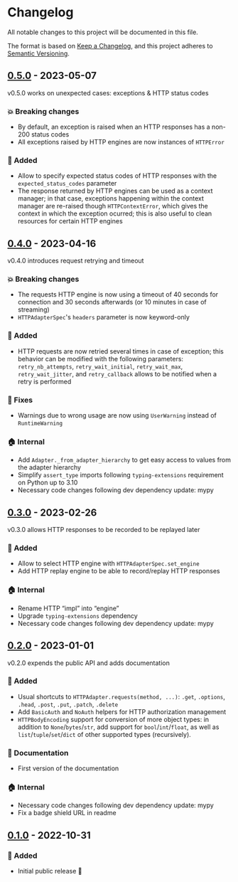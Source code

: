 # Changelog

All notable changes to this project will be documented in this file.

The format is based on [Keep a Changelog](https://keepachangelog.com/), and this project
adheres to [Semantic Versioning](https://semver.org/).

## [0.5.0] - 2023-05-07

[0.5.0]: https://github.com/rogdham/sdkite/compare/v0.4.0...v0.5.0

v0.5.0 works on unexpected cases: exceptions & HTTP status codes

### :boom: Breaking changes

- By default, an exception is raised when an HTTP responses has a non-200 status codes
- All exceptions raised by HTTP engines are now instances of `HTTPError`

### :rocket: Added

- Allow to specify expected status codes of HTTP responses with the
  `expected_status_codes` parameter
- The response returned by HTTP engines can be used as a context manager; in that case,
  exceptions happening within the context manager are re-raised though
  `HTTPContextError`, which gives the context in which the exception ocurred; this is
  also useful to clean resources for certain HTTP engines

## [0.4.0] - 2023-04-16

[0.4.0]: https://github.com/rogdham/sdkite/compare/v0.3.0...v0.4.0

v0.4.0 introduces request retrying and timeout

### :boom: Breaking changes

- The requests HTTP engine is now using a timeout of 40 seconds for connection and 30
  seconds afterwards (or 10 minutes in case of streaming)
- `HTTPAdapterSpec`'s `headers` parameter is now keyword-only

### :rocket: Added

- HTTP requests are now retried several times in case of exception; this behavior can be
  modified with the following parameters: `retry_nb_attempts`, `retry_wait_initial`,
  `retry_wait_max`, `retry_wait_jitter`, and `retry_callback` allows to be notified when
  a retry is performed

### :bug: Fixes

- Warnings due to wrong usage are now using `UserWarning` instead of `RuntimeWarning`

### :house: Internal

- Add `Adapter._from_adapter_hierarchy` to get easy access to values from the adapter
  hierarchy
- Simplify `assert_type` imports following `typing-extensions` requirement on Python up
  to 3.10
- Necessary code changes following dev dependency update: mypy

## [0.3.0] - 2023-02-26

[0.3.0]: https://github.com/rogdham/sdkite/compare/v0.2.0...v0.3.0

v0.3.0 allows HTTP responses to be recorded to be replayed later

### :rocket: Added

- Allow to select HTTP engine with `HTTPAdapterSpec.set_engine`
- Add HTTP replay engine to be able to record/replay HTTP responses

### :house: Internal

- Rename HTTP “impl” into “engine”
- Upgrade `typing-extensions` dependency
- Necessary code changes following dev dependency update: mypy

## [0.2.0] - 2023-01-01

[0.2.0]: https://github.com/rogdham/sdkite/compare/v0.1.0...v0.2.0

v0.2.0 expends the public API and adds documentation

### :rocket: Added

- Usual shortcuts to `HTTPAdapter.requests(method, ...)`: `.get`, `.options`, `.head`,
  `.post`, `.put`, `.patch`, `.delete`
- Add `BasicAuth` and `NoAuth` helpers for HTTP authorization management
- `HTTPBodyEncoding` support for conversion of more object types: in addition to
  `None`/`bytes`/`str`, add support for `bool`/`int`/`float`, as well as
  `list`/`tuple`/`set`/`dict` of other supported types (recursively).

### :memo: Documentation

- First version of the documentation

### :house: Internal

- Necessary code changes following dev dependency update: mypy
- Fix a badge shield URL in readme

## [0.1.0] - 2022-10-31

[0.1.0]: https://github.com/rogdham/sdkite/releases/tag/v0.1.0

### :rocket: Added

- Initial public release :tada:
